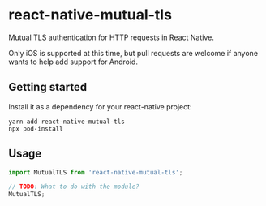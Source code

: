 # react-native-mutual-tls

Mutual TLS authentication for HTTP requests in React Native.

Only iOS is supported at this time, but pull requests are welcome if anyone wants to help add support for Android.

## Getting started

Install it as a dependency for your react-native project:

```
yarn add react-native-mutual-tls
npx pod-install
```

## Usage
```javascript
import MutualTLS from 'react-native-mutual-tls';

// TODO: What to do with the module?
MutualTLS;
```
